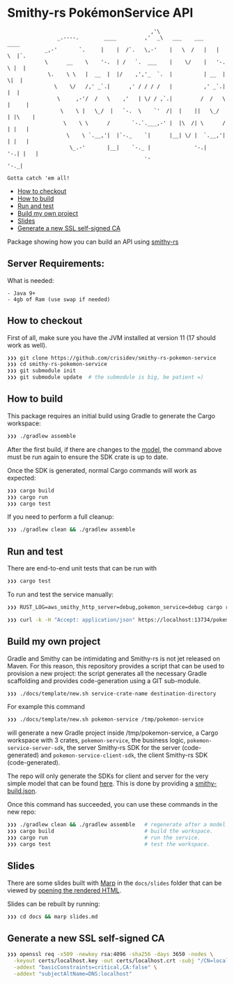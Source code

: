 # Smithy-rs PokémonService API

```
                                              ,'\
                _.----.        ____         ,'  _\   ___    ___     ____
            _,-'       `.     |    |  /`.   \,-'    |   \  /   |   |    \  |`.
            \      __    \    '-.  | /   `.  ___    |    \/    |   '-.   \ |  |
             \.    \ \   |  __  |  |/    ,','_  `.  |          | __  |    \|  |
               \    \/   /,' _`.|      ,' / / / /   |          ,' _`.|     |  |
                \     ,-'/  /   \    ,'   | \/ / ,`.|         /  /   \  |     |
                 \    \ |   \_/  |   `-.  \    `'  /|  |    ||   \_/  | |\    |
                  \    \ \      /       `-.`.___,-' |  |\  /| \      /  | |   |
                   \    \ `.__,'|  |`-._    `|      |__| \/ |  `.__,'|  | |   |
                    \_.-'       |__|    `-._ |              '-.|     '-.| |   |
                                            `'                            '-._|

Gotta catch 'em all!
```

<!-- vim-markdown-toc Marked -->

* [How to checkout](#how-to-checkout)
* [How to build](#how-to-build)
* [Run and test](#run-and-test)
* [Build my own project](#build-my-own-project)
* [Slides](#slides)
* [Generate a new SSL self-signed CA](#generate-a-new-ssl-self-signed-ca)

<!-- vim-markdown-toc -->

Package showing how you can build an API using [smithy-rs](https://github.com/awslabs/smithy-rs)

## Server Requirements:

What is needed:

```text
- Java 9+
- 4gb of Ram (use swap if needed)
```

## How to checkout

First of all, make sure you have the JVM installed at version 11 (17 should work
as well).

```bash
❯❯❯ git clone https://github.com/crisidev/smithy-rs-pokemon-service
❯❯❯ cd smithy-rs-pokemon-service
❯❯❯ git submodule init
❯❯❯ git submodule update  # the submodule is big, be patient =)
```

## How to build

This package requires an initial build using Gradle to generate the Cargo
workspace:

```bash
❯❯❯ ./gradlew assemble
```

After the first build, if there are changes to the [model](/model/pokemon.smithy),
the command above must be run again to ensure the SDK crate is up to date.


Once the SDK is generated, normal Cargo commands will work as expected:

```bash
❯❯❯ cargo build
❯❯❯ cargo run
❯❯❯ cargo test
```

If you need to perform a full cleanup:

```bash
❯❯❯ ./gradlew clean && ./gradlew assemble
```

## Run and test

There are end-to-end unit tests that can be run with

```bash
❯❯❯ cargo test
```

To run and test the service manually:

```bash
❯❯❯ RUST_LOG=aws_smithy_http_server=debug,pokemon_service=debug cargo run
```

```bash
❯❯❯ curl -k -H "Accept: application/json" https://localhost:13734/pokemon-species/pikachu |jq
```

## Build my own project

Gradle and Smithy can be intimidating and Smithy-rs is not jet released on
Maven. For this reason, this repository provides a script that can be used to provision a new project:
the script generates all the necessary Gradle scaffolding and provides
code-generation using a GIT sub-module.

```bash
❯❯❯ ./docs/template/new.sh service-crate-name destination-directory
```

For example this command

```bash
❯❯❯ ./docs/template/new.sh pokemon-service /tmp/pokemon-service
```

will generate a new Gradle project inside /tmp/pokemon-service, a Cargo
workspace with 3 crates, `pokemon-service`, the business logic, `pokemon-service-server-sdk`,
the server Smithy-rs SDK for the server (code-generated) and `pokemon-service-client-sdk`, the
client Smithy-rs SDK (code-generated).

The repo will only generate the SDKs for client and server for the very simple
model that can be found [here](docs/template/model/main.smithy). This is done
by providing a [smithy-build.json](docs/template/model/smithy-build.json).

Once this command has succeeded, you can use these commands in the new repo:

```bash
❯❯❯ ./gradlew clean && ./gradlew assemble   # regenerate after a model change.
❯❯❯ cargo build                             # build the workspace.
❯❯❯ cargo run                               # run the service.
❯❯❯ cargo test                              # test the workspace.
```

## Slides

There are some slides built with [Marp](https://marp.app/#get-started) in the `docs/slides` folder
that can be viewed by [opening the rendered HTML](docs/slides.md).

Slides can be rebuilt by running:

```bash
❯❯❯ cd docs && marp slides.md
```

## Generate a new SSL self-signed CA

```bash
❯❯❯ openssl req -x509 -newkey rsa:4096 -sha256 -days 3650 -nodes \
  -keyout certs/localhost.key -out certs/localhost.crt -subj "/CN=localhost" \
  -addext "basicConstraints=critical,CA:false" \
  -addext "subjectAltName=DNS:localhost"
```
